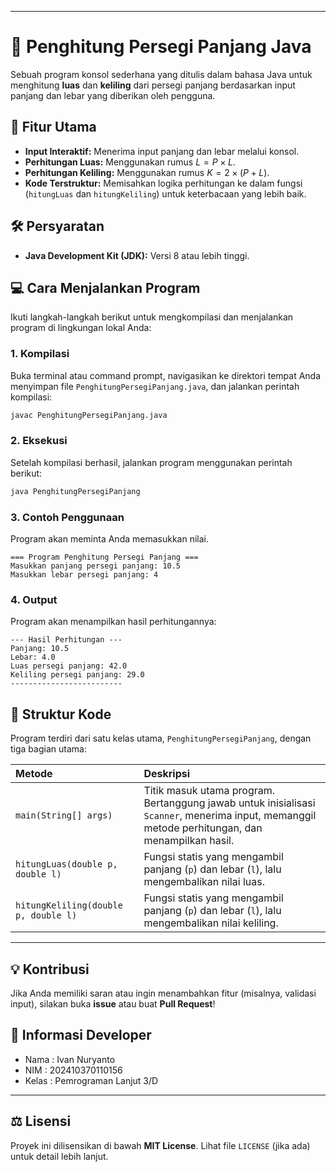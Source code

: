 

-----

# 📐 Penghitung Persegi Panjang Java

Sebuah program konsol sederhana yang ditulis dalam bahasa Java untuk menghitung **luas** dan **keliling** dari persegi panjang berdasarkan input panjang dan lebar yang diberikan oleh pengguna.

## 🚀 Fitur Utama

  * **Input Interaktif:** Menerima input panjang dan lebar melalui konsol.
  * **Perhitungan Luas:** Menggunakan rumus $L = P \times L$.
  * **Perhitungan Keliling:** Menggunakan rumus $K = 2 \times (P + L)$.
  * **Kode Terstruktur:** Memisahkan logika perhitungan ke dalam fungsi (`hitungLuas` dan `hitungKeliling`) untuk keterbacaan yang lebih baik.

## 🛠️ Persyaratan

  * **Java Development Kit (JDK):** Versi 8 atau lebih tinggi.

## 💻 Cara Menjalankan Program

Ikuti langkah-langkah berikut untuk mengkompilasi dan menjalankan program di lingkungan lokal Anda:

### 1\. Kompilasi

Buka terminal atau command prompt, navigasikan ke direktori tempat Anda menyimpan file `PenghitungPersegiPanjang.java`, dan jalankan perintah kompilasi:

```bash
javac PenghitungPersegiPanjang.java
```

### 2\. Eksekusi

Setelah kompilasi berhasil, jalankan program menggunakan perintah berikut:

```bash
java PenghitungPersegiPanjang
```

### 3\. Contoh Penggunaan

Program akan meminta Anda memasukkan nilai.

```
=== Program Penghitung Persegi Panjang ===
Masukkan panjang persegi panjang: 10.5
Masukkan lebar persegi panjang: 4
```

### 4\. Output

Program akan menampilkan hasil perhitungannya:

```
--- Hasil Perhitungan ---
Panjang: 10.5
Lebar: 4.0
Luas persegi panjang: 42.0
Keliling persegi panjang: 29.0
-------------------------
```

## 📄 Struktur Kode

Program terdiri dari satu kelas utama, `PenghitungPersegiPanjang`, dengan tiga bagian utama:

| Metode | Deskripsi |
| :--- | :--- |
| `main(String[] args)` | Titik masuk utama program. Bertanggung jawab untuk inisialisasi `Scanner`, menerima input, memanggil metode perhitungan, dan menampilkan hasil. |
| `hitungLuas(double p, double l)` | Fungsi statis yang mengambil panjang (`p`) dan lebar (`l`), lalu mengembalikan nilai luas. |
| `hitungKeliling(double p, double l)` | Fungsi statis yang mengambil panjang (`p`) dan lebar (`l`), lalu mengembalikan nilai keliling. |

-----

## 💡 Kontribusi

Jika Anda memiliki saran atau ingin menambahkan fitur (misalnya, validasi input), silakan buka **issue** atau buat **Pull Request**\!

## 🤙 Informasi Developer
- Nama : Ivan Nuryanto
- NIM : 202410370110156
- Kelas : Pemrograman Lanjut 3/D

-----

## ⚖️ Lisensi

Proyek ini dilisensikan di bawah **MIT License**. Lihat file `LICENSE` (jika ada) untuk detail lebih lanjut.

